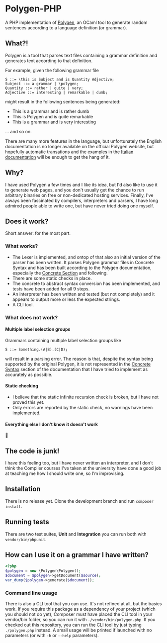 # Polygen-PHP

A PHP implementation of [Polygen](http://polygen.org), an OCaml tool to generate random sentences according to a
language definition (or grammar).

## What?!
Polygen is a tool that parses text files containing a grammar definition and generates text according to that
definition.

For example, given the following grammar file
```
S ::= \this is Subject and is Quantity Adjective;
Subject ::= a grammar | \polygen;
Quantity ::= rather | quite | very;
Adjective ::= interesting | remarkable | dumb;
```
might result in the following sentences being generated:
* This is a grammar and is rather dumb
* This is Polygen and is quite remarkable
* This is a grammar and is very interesting

... and so on.

There are many more features in the language, but unfortunately the English documentation is no longer available on the
official Polygen website, but hopefully automatic transations and the examples in the
[Italian documentation](https://polygen.org/it/manuale) will be enough to get the hang of it.

## Why?

I have used Polygen a few times and I like its idea, but I'd also like to use it to generate web pages, and you don't
usually get the chance to run arbitrary binaries on free or non-dedicated hosting services. Finally, I've always been
fascinated by compilers, interpreters and parsers, I have long admired people able to write one, but have never tried
doing one myself.

## Does it work?

Short answer: for the most part.

### What works?

* The Lexer is implemented, and ontop of that also an initial version of the parser has been written.
It parses Polygen grammar files in Concrete Syntax and has been built according to the Polygen documentation, especially
the [Concrete Section](https://polygen.org/it/manuale#4.1.1_Sintassi_concreta) and following.
* There are some static checks in place.
* The concrete to abstract syntax conversion has been implemented, and tests have been added for all 9 steps.
* An interpreter has been written and tested (but not completely) and it appears to output more or less the expected
strings.
* A CLI tool.

### What does not work?
#### Multiple label selection groups
Grammars containing multiple label selection groups like
```
S ::= Something.(A|B).(C|D);
```
will result in a parsing error. The reason is that, despite the syntax being supported by the original Polygen, it is
not represented in the [Concrete Syntax](https://polygen.org/it/manuale#4.1.1_Sintassi_concreta) section of the
documentation that I have tried to implement as accurately as possible.
#### Static checking
* I believe that the static infinite recursion check is broken, but I have not proved this yet.
* Only errors are reported by the static check, no warnings have been implemented.
#### Everything else I don't know it doesn't work
🤷
## The code is junk!

I have this feeling too, but I have never written an interpreter, and I don't think the Compiler courses I've taken at
the university have done a good job at teaching me how I should write one, so I'm improvising.

## Installation

There is no release yet. Clone the development branch and run `composer install`.

## Running tests

There are two test suites, **Unit** and **Integration** you can run both with `vendor/bin/phpunit`.

## How can I use it on a grammar I have written?

```php
<?php
$polygen = new \Polygen\Polygen();
$document = $polygen->getDocument($source);
var_dump($polygen->generate($document));
```

### Command line usage
There is also a CLI tool that you can use. It's not refined at all, but the basics work.
If you require this package as a dependency of your project (which you should not do yet), Composer must have placed the
CLI tool in your vendor/bin folder, so you can run it with `./vendor/bin/polygen.php`.
If you checked out this repository, you can run the CLI tool by just typing `./polygen.php` instead.
A small usage will be printed if launched with no parameters (or with `-h` or `--help` parameters).
